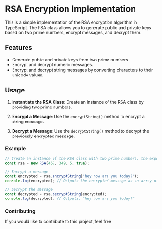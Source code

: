 # RSA Encryption Implementation

This is a simple implementation of the RSA encryption algorithm in TypeScript. The RSA class allows you to generate public and private keys based on two prime numbers, encrypt messages, and decrypt them.

## Features

- Generate public and private keys from two prime numbers.
- Encrypt and decrypt numeric messages.
- Encrypt and decrypt string messages by converting characters to their unicode values.

## Usage

1. **Instantiate the RSA Class**: Create an instance of the RSA class by providing two prime numbers.

2. **Encrypt a Message**: Use the `encryptString()` method to encrypt a string message.

3. **Decrypt a Message**: Use the `decryptString()` method to decrypt the previously encrypted message.

### Example

```typescript
// Create an instance of the RSA class with two prime numbers, the exponent defaults to 5 and autoBuild defaults to true.
const rsa = new RSA(457, 349, 5, true);

// Encrypt a message
const encrypted = rsa.encryptString("hey how are you today?");
console.log(encrypted); // Outputs the encrypted message as an array of bigints

// Decrypt the message
const decrypted = rsa.decryptString(encrypted);
console.log(decrypted); // Outputs: "hey how are you today?"
```

### Contributing

If you would like to contribute to this project, feel free

